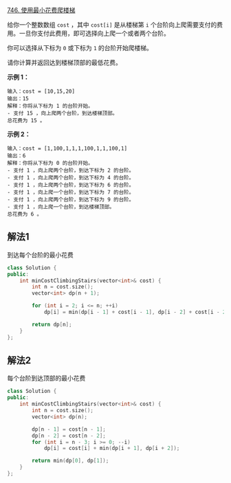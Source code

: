 [746. 使用最小花费爬楼梯](https://leetcode.cn/problems/min-cost-climbing-stairs/)

给你一个整数数组 `cost` ，其中 `cost[i]` 是从楼梯第 `i` 个台阶向上爬需要支付的费用。一旦你支付此费用，即可选择向上爬一个或者两个台阶。

你可以选择从下标为 `0` 或下标为 `1` 的台阶开始爬楼梯。

请你计算并返回达到楼梯顶部的最低花费。 

**示例 1：**

```
输入：cost = [10,15,20]
输出：15
解释：你将从下标为 1 的台阶开始。
- 支付 15 ，向上爬两个台阶，到达楼梯顶部。
总花费为 15 。
```

**示例 2：**

```
输入：cost = [1,100,1,1,1,100,1,1,100,1]
输出：6
解释：你将从下标为 0 的台阶开始。
- 支付 1 ，向上爬两个台阶，到达下标为 2 的台阶。
- 支付 1 ，向上爬两个台阶，到达下标为 4 的台阶。
- 支付 1 ，向上爬两个台阶，到达下标为 6 的台阶。
- 支付 1 ，向上爬一个台阶，到达下标为 7 的台阶。
- 支付 1 ，向上爬两个台阶，到达下标为 9 的台阶。
- 支付 1 ，向上爬一个台阶，到达楼梯顶部。
总花费为 6 。
```



## 解法1

到达每个台阶的最小花费

```cpp
class Solution {
public:
    int minCostClimbingStairs(vector<int>& cost) {
        int n = cost.size();
        vector<int> dp(n + 1);

        for (int i = 2; i <= n; ++i) 
            dp[i] = min(dp[i - 1] + cost[i - 1], dp[i - 2] + cost[i - 2]);

        return dp[n];
    }
};
```



## 解法2

每个台阶到达顶部的最小花费

```cpp
class Solution {
public:
    int minCostClimbingStairs(vector<int>& cost) {
        int n = cost.size();
        vector<int> dp(n);

        dp[n - 1] = cost[n - 1];
        dp[n - 2] = cost[n - 2];
        for (int i = n - 3; i >= 0; --i) 
            dp[i] = cost[i] + min(dp[i + 1], dp[i + 2]);

        return min(dp[0], dp[1]);
    }
};
```

